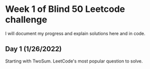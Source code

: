 # Week 1 of Blind 50 Leetcode challenge
I will document my progress and explain solutions here and in code. 

## Day 1 (1/26/2022)
Starting with TwoSum. LeetCode's most popular question to solve. 

